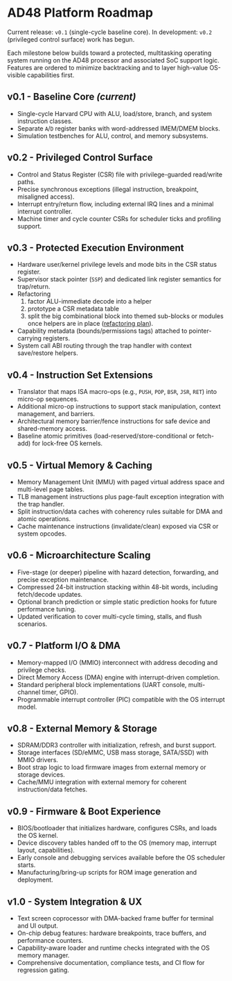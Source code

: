 # AD48 Platform Roadmap

Current release: `v0.1` (single-cycle baseline core).
In development: `v0.2` (privileged control surface) work has begun.

Each milestone below builds toward a protected, multitasking operating system running on the AD48 processor and associated SoC support logic. Features are ordered to minimize backtracking and to layer high-value OS-visible capabilities first.

## v0.1 - Baseline Core *(current)*
- Single-cycle Harvard CPU with ALU, load/store, branch, and system instruction classes.
- Separate `A`/`D` register banks with word-addressed IMEM/DMEM blocks.
- Simulation testbenches for ALU, control, and memory subsystems.

## v0.2 - Privileged Control Surface
- Control and Status Register (CSR) file with privilege-guarded read/write paths.
- Precise synchronous exceptions (illegal instruction, breakpoint, misaligned access).
- Interrupt entry/return flow, including external IRQ lines and a minimal interrupt controller.
- Machine timer and cycle counter CSRs for scheduler ticks and profiling support.

## v0.3 - Protected Execution Environment
- Hardware user/kernel privilege levels and mode bits in the CSR status register.
- Supervisor stack pointer (`SSP`) and dedicated link register semantics for trap/return.
- Refactoring
  1. factor ALU-immediate decode into a helper
  2. prototype a CSR metadata table
  3. split the big combinational block into themed sub-blocks or modules once helpers are in place ([refactoring plan](refactoring.md#control-block-decomposition)).
- Capability metadata (bounds/permissions tags) attached to pointer-carrying registers.
- System call ABI routing through the trap handler with context save/restore helpers.

## v0.4 - Instruction Set Extensions
- Translator that maps ISA macro-ops (e.g., `PUSH`, `POP`, `BSR`, `JSR`, `RET`) into micro-op sequences.
- Additional micro-op instructions to support stack manipulation, context management, and barriers.
- Architectural memory barrier/fence instructions for safe device and shared-memory access.
- Baseline atomic primitives (load-reserved/store-conditional or fetch-add) for lock-free OS kernels.

## v0.5 - Virtual Memory & Caching
- Memory Management Unit (MMU) with paged virtual address space and multi-level page tables.
- TLB management instructions plus page-fault exception integration with the trap handler.
- Split instruction/data caches with coherency rules suitable for DMA and atomic operations.
- Cache maintenance instructions (invalidate/clean) exposed via CSR or system opcodes.

## v0.6 - Microarchitecture Scaling
- Five-stage (or deeper) pipeline with hazard detection, forwarding, and precise exception maintenance.
- Compressed 24-bit instruction stacking within 48-bit words, including fetch/decode updates.
- Optional branch prediction or simple static prediction hooks for future performance tuning.
- Updated verification to cover multi-cycle timing, stalls, and flush scenarios.

## v0.7 - Platform I/O & DMA
- Memory-mapped I/O (MMIO) interconnect with address decoding and privilege checks.
- Direct Memory Access (DMA) engine with interrupt-driven completion.
- Standard peripheral block implementations (UART console, multi-channel timer, GPIO).
- Programmable interrupt controller (PIC) compatible with the OS interrupt model.

## v0.8 - External Memory & Storage
- SDRAM/DDR3 controller with initialization, refresh, and burst support.
- Storage interfaces (SD/eMMC, USB mass storage, SATA/SSD) with MMIO drivers.
- Boot strap logic to load firmware images from external memory or storage devices.
- Cache/MMU integration with external memory for coherent instruction/data fetches.

## v0.9 - Firmware & Boot Experience
- BIOS/bootloader that initializes hardware, configures CSRs, and loads the OS kernel.
- Device discovery tables handed off to the OS (memory map, interrupt layout, capabilities).
- Early console and debugging services available before the OS scheduler starts.
- Manufacturing/bring-up scripts for ROM image generation and deployment.

## v1.0 - System Integration & UX
- Text screen coprocessor with DMA-backed frame buffer for terminal and UI output.
- On-chip debug features: hardware breakpoints, trace buffers, and performance counters.
- Capability-aware loader and runtime checks integrated with the OS memory manager.
- Comprehensive documentation, compliance tests, and CI flow for regression gating.
